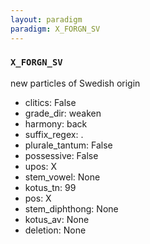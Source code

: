 ```yaml
---
layout: paradigm
paradigm: X_FORGN_SV
---
```

### ` X_FORGN_SV `

new particles of Swedish origin
* clitics: False
* grade_dir: weaken
* harmony: back
* suffix_regex: .
* plurale_tantum: False
* possessive: False
* upos: X
* stem_vowel: None
* kotus_tn: 99
* pos: X
* stem_diphthong: None
* kotus_av: None
* deletion: None
